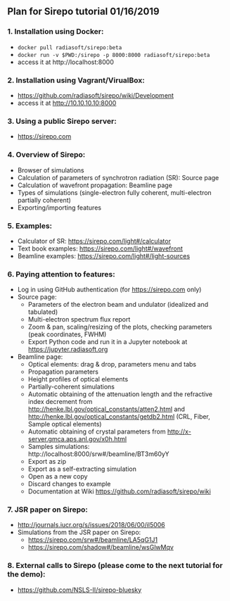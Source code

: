 ## Plan for Sirepo tutorial 01/16/2019

### 1. Installation using Docker:
  - `docker pull radiasoft/sirepo:beta`
  - `docker run -v $PWD:/sirepo -p 8000:8000 radiasoft/sirepo:beta`
  - access it at http://localhost:8000

### 2. Installation using Vagrant/VirualBox:
  - https://github.com/radiasoft/sirepo/wiki/Development
  - access it at http://10.10.10.10:8000

### 3. Using a public Sirepo server:
  - https://sirepo.com

### 4. Overview of Sirepo:
  - Browser of simulations
  - Calculation of parameters of synchrotron radiation (SR): Source page
  - Calculation of wavefront propagation: Beamline page
  - Types of simulations (single-electron fully coherent, multi-electron partially coherent)
  - Exporting/importing features

### 5. Examples:
  - Calculator of SR: https://sirepo.com/light#/calculator
  - Text book examples: https://sirepo.com/light#/wavefront
  - Beamline examples: https://sirepo.com/light#/light-sources

### 6. Paying attention to features:
  - Log in using GitHub authentication (for https://sirepo.com only)
  - Source page:
    - Parameters of the electron beam and undulator (idealized and tabulated)
    - Multi-electron spectrum flux report
    - Zoom & pan, scaling/resizing of the plots, checking parameters (peak coordinates, FWHM)
    - Export Python code and run it in a Jupyter notebook at https://jupyter.radiasoft.org
  - Beamline page:
    - Optical elements: drag & drop, parameters menu and tabs
    - Propagation parameters
    - Height profiles of optical elements
    - Partially-coherent simulations
    - Automatic obtaining of the attenuation length and the refractive index decrement from http://henke.lbl.gov/optical_constants/atten2.html and http://henke.lbl.gov/optical_constants/getdb2.html (CRL, Fiber, Sample optical elements)
    - Automatic obtaining of crystal parameters from http://x-server.gmca.aps.anl.gov/x0h.html
    - Samples simulations: http://localhost:8000/srw#/beamline/BT3m60yY
    - Export as zip
    - Export as a self-extracting simulation
    - Open as a new copy
    - Discard changes to example
    - Documentation at Wiki https://github.com/radiasoft/sirepo/wiki

### 7. JSR paper on Sirepo:
  - http://journals.iucr.org/s/issues/2018/06/00/il5006
  - Simulations from the JSR paper on Sirepo:
    - https://sirepo.com/srw#/beamline/LA5qG1J1
    - https://sirepo.com/shadow#/beamline/wsGlwMqv

### 8. External calls to Sirepo (please come to the next tutorial for the demo):
  - https://github.com/NSLS-II/sirepo-bluesky
